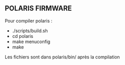 ## POLARIS FIRMWARE

Pour compiler polaris :

* ./scripts/build.sh
* cd polaris
* make menuconfig
* make

Les fichiers sont dans polaris/bin/ après la compilation
